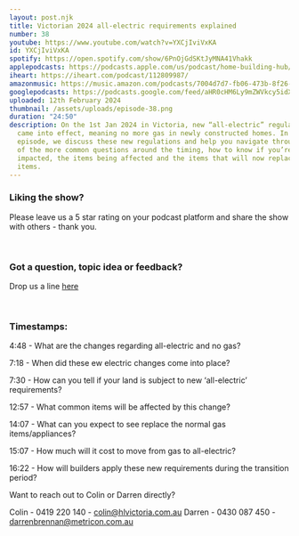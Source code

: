 ```yaml
---
layout: post.njk
title: Victorian 2024 all-electric requirements explained
number: 38
youtube: https://www.youtube.com/watch?v=YXCjIviVxKA
id: YXCjIviVxKA
spotify: https://open.spotify.com/show/6PnOjGdSKtJyMNA41Vhakk
applepodcasts: https://podcasts.apple.com/us/podcast/home-building-hub/id1681936589
iheart: https://iheart.com/podcast/112809987/
amazonmusic: https://music.amazon.com/podcasts/7004d7d7-fb06-473b-8f26-8ce9992cac11
googlepodcasts: https://podcasts.google.com/feed/aHR0cHM6Ly9mZWVkcy5idXp6c3Byb3V0LmNvbS8yMTM5MTU1LnJzcw==
uploaded: 12th February 2024
thumbnail: /assets/uploads/episode-38.png
duration: "24:50"
description: On the 1st Jan 2024 in Victoria, new “all-electric” regulations
  came into effect, meaning no more gas in newly constructed homes. In this
  episode, we discuss these new regulations and help you navigate through some
  of the more common questions around the timing, how to know if you’re
  impacted, the items being affected and the items that will now replace the gas
  items.
---
```

### Liking the show?

Please leave us a 5 star rating on your podcast platform and share the show with others - thank you.

<br>

### Got a question, topic idea or feedback?

Drop us a line <a href="/contact" id="contact-us" target="_blank">here</a>

<br>

### Timestamps:

4:48 - What are the changes regarding all-electric and no gas?

7:18 - When did these ew electric changes come into place?

7:30 - How can you tell if your land is subject to new ‘all-electric’ requirements?

12:57 - What common items will be affected by this change?

14:07 - What can you expect to see replace the normal gas items/appliances?

15:07 - How much will it cost to move from gas to all-electric?

16:22 - How will builders apply these new requirements during the transition period? 

Want to reach out to Colin or Darren directly?

Colin - 0419 220 140 - colin@hlvictoria.com.au
Darren - 0430 087 450 - darrenbrennan@metricon.com.au